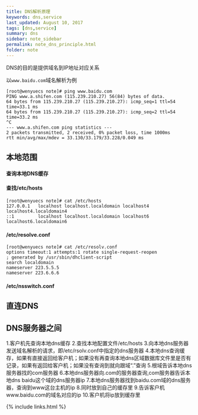 ```yaml
---
title: DNS解析原理
keywords: dns,service 
last_updated: August 10, 2017
tags: [dns,service]
summary: dns 
sidebar: note_sidebar
permalink: note_dns_principle.html
folder: note 
---
```


DNS的目的是提供域名到IP地址对应关系

以`www.baidu.com`域名解析为例

```
[root@wenyuecs note]# ping www.baidu.com
PING www.a.shifen.com (115.239.210.27) 56(84) bytes of data.
64 bytes from 115.239.210.27 (115.239.210.27): icmp_seq=1 ttl=54 time=33.1 ms
64 bytes from 115.239.210.27 (115.239.210.27): icmp_seq=2 ttl=54 time=33.2 ms
^C
--- www.a.shifen.com ping statistics ---
2 packets transmitted, 2 received, 0% packet loss, time 1000ms
rtt min/avg/max/mdev = 33.130/33.179/33.228/0.049 ms
```

## 本地范围

#### 查询本地DNS缓存

#### 查找/etc/hosts

```
[root@wenyuecs note]# cat /etc/hosts
127.0.0.1   localhost localhost.localdomain localhost4 localhost4.localdomain4
::1         localhost localhost.localdomain localhost6 localhost6.localdomain6
```

#### /etc/resolve.conf
```
[root@wenyuecs note]# cat /etc/resolv.conf 
options timeout:1 attempts:1 rotate single-request-reopen
; generated by /usr/sbin/dhclient-script
search localdomain
nameserver 223.5.5.5
nameserver 223.6.6.6
```

#### /etc/nsswitch.conf
## 直连DNS

## DNS服务器之间


1.客户机先查询本地dns缓存
2.查找本地配置文件/etc/hosts
3.向本地dns服务器发送域名解析的请求，即/etc/rsolv.conf中指定的dns服务器
4.本地dns查询缓存，如果有直接返回给客户机；如果没有再查询本地dns区域数据库文件里是否有记录，如果有返回给客户机；如果没有查询到就向跟域“.”查询
5.根域告诉本地dns服务器找的com服务器
6.本地dns服务器向.com的服务器查询,com服务器告诉本地dns baidu这个域的dns服务器ip
7.本地dns服务器找到baidu.com域的dns服务器，查询到www这台主机的ip
8.同时放到自己的缓存里
9.告诉客户机www.baidu.com的域名对应的ip
10.客户机将ip放到缓存里






{% include links.html %}
